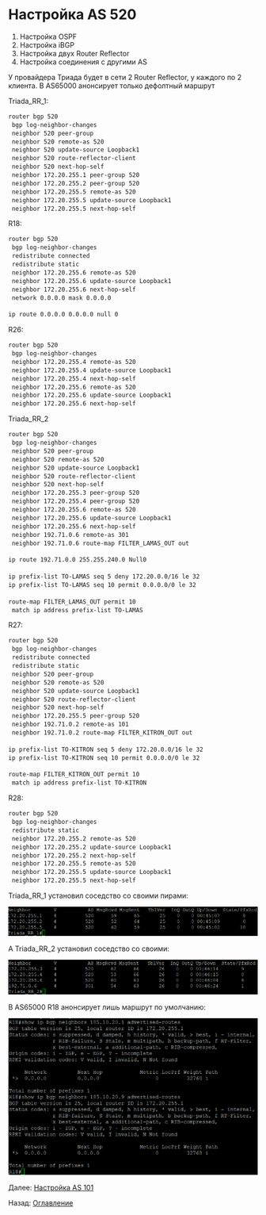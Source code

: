 # Настройка AS 520

1. Настройка OSPF
2. Настройка iBGP
3. Настройка двух Router Reflector
4. Настройка соединения с другими AS

У провайдера Триада будет в сети 2 Router Reflector, у каждого по 2 клиента. В AS65000 анонсирует только дефолтный маршрут

Triada_RR_1:

```bash
router bgp 520
 bgp log-neighbor-changes
 neighbor 520 peer-group
 neighbor 520 remote-as 520
 neighbor 520 update-source Loopback1
 neighbor 520 route-reflector-client
 neighbor 520 next-hop-self
 neighbor 172.20.255.1 peer-group 520
 neighbor 172.20.255.2 peer-group 520
 neighbor 172.20.255.5 remote-as 520
 neighbor 172.20.255.5 update-source Loopback1
 neighbor 172.20.255.5 next-hop-self

```

R18:

```bash
router bgp 520
 bgp log-neighbor-changes
 redistribute connected
 redistribute static
 neighbor 172.20.255.6 remote-as 520
 neighbor 172.20.255.6 update-source Loopback1
 neighbor 172.20.255.6 next-hop-self
 network 0.0.0.0 mask 0.0.0.0

ip route 0.0.0.0 0.0.0.0 null 0
```

R26:

```bash
router bgp 520
 bgp log-neighbor-changes
 neighbor 172.20.255.4 remote-as 520
 neighbor 172.20.255.4 update-source Loopback1
 neighbor 172.20.255.4 next-hop-self
 neighbor 172.20.255.6 remote-as 520
 neighbor 172.20.255.6 update-source Loopback1
 neighbor 172.20.255.6 next-hop-self

```

Triada_RR_2

```bash
router bgp 520
 bgp log-neighbor-changes
 neighbor 520 peer-group
 neighbor 520 remote-as 520
 neighbor 520 update-source Loopback1
 neighbor 520 route-reflector-client
 neighbor 520 next-hop-self
 neighbor 172.20.255.3 peer-group 520
 neighbor 172.20.255.4 peer-group 520
 neighbor 172.20.255.6 remote-as 520
 neighbor 172.20.255.6 update-source Loopback1
 neighbor 172.20.255.6 next-hop-self
 neighbor 192.71.0.6 remote-as 301
 neighbor 192.71.0.6 route-map FILTER_LAMAS_OUT out

ip route 192.71.0.0 255.255.240.0 Null0

ip prefix-list TO-LAMAS seq 5 deny 172.20.0.0/16 le 32
ip prefix-list TO-LAMAS seq 10 permit 0.0.0.0/0 le 32

route-map FILTER_LAMAS_OUT permit 10
 match ip address prefix-list TO-LAMAS
```

R27:

```bash
router bgp 520
 bgp log-neighbor-changes
 redistribute connected
 redistribute static
 neighbor 520 peer-group
 neighbor 520 remote-as 520
 neighbor 520 update-source Loopback1
 neighbor 520 route-reflector-client
 neighbor 520 next-hop-self
 neighbor 172.20.255.5 peer-group 520
 neighbor 192.71.0.2 remote-as 101
 neighbor 192.71.0.2 route-map FILTER_KITRON_OUT out

ip prefix-list TO-KITRON seq 5 deny 172.20.0.0/16 le 32
ip prefix-list TO-KITRON seq 10 permit 0.0.0.0/0 le 32

route-map FILTER_KITRON_OUT permit 10
 match ip address prefix-list TO-KITRON
```

R28:

```bash
router bgp 520
 bgp log-neighbor-changes
 redistribute static
 neighbor 172.20.255.2 remote-as 520
 neighbor 172.20.255.2 update-source Loopback1
 neighbor 172.20.255.2 next-hop-self
 neighbor 172.20.255.5 remote-as 520
 neighbor 172.20.255.5 update-source Loopback1
 neighbor 172.20.255.5 next-hop-self
```

Triada_RR_1 установил соседство со своими пирами:

![Alt text](./images/as520-triada-rr-1-show-ip-bgp-sum.png)

А Triada_RR_2 установил соседство со своими:

![Alt text](./images/as520-triada-rr-2-show-ip-bgp-sum.png)

В AS65000 R18 анонсирует лишь маршрут по умолчанию:

![Alt text](./images/as520-r18-show-ip-bgp-neigh-adv-routes.png)

Далее: [Настройка AS 101](./as-101.md)

Назад: [Оглавление](../README.md)
